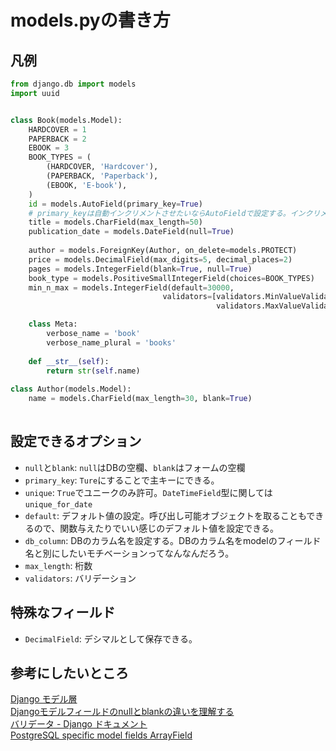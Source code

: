 # models.pyの書き方

## 凡例

```python
from django.db import models
import uuid


class Book(models.Model):
    HARDCOVER = 1
    PAPERBACK = 2
    EBOOK = 3
    BOOK_TYPES = (
        (HARDCOVER, 'Hardcover'),
        (PAPERBACK, 'Paperback'),
        (EBOOK, 'E-book'),
    )
    id = models.AutoField(primary_key=True)
    # primary_keyは自動インクリメントさせたいならAutoFieldで設定する。インクリメントの法則を自由にしたい場合はdefautに関数与えるとかする。
    title = models.CharField(max_length=50)
    publication_date = models.DateField(null=True)
    
    author = models.ForeignKey(Author, on_delete=models.PROTECT)
    price = models.DecimalField(max_digits=5, decimal_places=2)
    pages = models.IntegerField(blank=True, null=True)
    book_type = models.PositiveSmallIntegerField(choices=BOOK_TYPES)
    min_n_max = models.IntegerField(default=30000,
                                  validators=[validators.MinValueValidator(10000),
                                              validators.MaxValueValidator(100000)])

    class Meta:
        verbose_name = 'book'
        verbose_name_plural = 'books'
        
    def __str__(self):
        return str(self.name)
        
class Author(models.Model):
    name = models.CharField(max_length=30, blank=True)
        
```

## 設定できるオプション
- ``null``と``blank``: ``null``はDBの空欄、``blank``はフォームの空欄
- ``primary_key``: ``Ture``にすることで主キーにできる。
- ``unique``: ``True``でユニークのみ許可。``DateTimeField``型に関しては``unique_for_date``
- ``default``: デフォルト値の設定。呼び出し可能オブジェクトを取ることもできるので、関数与えたりでいい感じのデフォルト値を設定できる。
- ``db_column``: DBのカラム名を設定する。DBのカラム名をmodelのフィールド名と別にしたいモチベーションってなんなんだろう。
- ``max_length``: 桁数
- ``validators``: バリデーション

## 特殊なフィールド
- ``DecimalField``: デシマルとして保存できる。

## 参考にしたいところ
[Django モデル層](https://qiita.com/sandream/items/494887598bacfc2b244c)  
[Djangoモデルフィールドのnullとblankの違いを理解する](https://djangobrothers.com/blogs/django_null_blank/)   
[バリデータ - Django ドキュメント](https://docs.djangoproject.com/ja/2.2/ref/validators/)   
[PostgreSQL specific model fields ArrayField](https://docs.djangoproject.com/ja/2.2/ref/contrib/postgres/fields/#arrayfield)   
